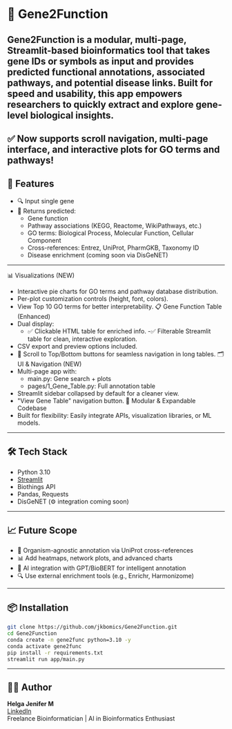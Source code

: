 # 🧬 Gene2Function

**Gene2Function** is a modular, multi-page, Streamlit-based bioinformatics tool that takes gene IDs or symbols as input and provides predicted functional annotations, associated pathways, and potential disease links. Built for speed and usability, this app empowers researchers to quickly extract and explore gene-level biological insights.
---
  ✅ Now supports scroll navigation, multi-page interface, and interactive plots for GO terms and pathways!
---

## 🚀 Features

- 🔍 Input single gene
- 🧠 Returns predicted:
  - Gene function
  - Pathway associations (KEGG, Reactome, WikiPathways, etc.)
  - GO terms: Biological Process, Molecular Function, Cellular Component
  - Cross-references: Entrez, UniProt, PharmGKB, Taxonomy ID
  - Disease enrichment (coming soon via DisGeNET)
 
---

📊 Visualizations (NEW)
  - Interactive pie charts for GO terms and pathway database distribution.
  - Per-plot customization controls (height, font, colors).
  - View Top 10 GO terms for better interpretability.
📋 Gene Function Table (Enhanced)
  - Dual display:
     - ✅ Clickable HTML table for enriched info.
     -✅ Filterable Streamlit table for clean, interactive exploration.
  - CSV export and preview options included.
  - 🔄 Scroll to Top/Bottom buttons for seamless navigation in long tables.
🗂️ UI & Navigation (NEW)
  - Multi-page app with:
    - main.py: Gene search + plots
    - pages/1_Gene_Table.py: Full annotation table
  - Streamlit sidebar collapsed by default for a cleaner view.
  - "View Gene Table" navigation button.
🔗 Modular & Expandable Codebase
  - Built for flexibility: Easily integrate APIs, visualization libraries, or ML models.

---

## 🛠️ Tech Stack

- Python 3.10
- [Streamlit](https://streamlit.io/)
- Biothings API
- Pandas, Requests
- DisGeNET (⚙️ integration coming soon)

---

## 📈 Future Scope

- 🧬 Organism-agnostic annotation via UniProt cross-references  
- 📊 Add heatmaps, network plots, and advanced charts 
- 🤖 AI integration with GPT/BioBERT for intelligent annotation  
- 🔍 Use external enrichment tools (e.g., Enrichr, Harmonizome)

---

## 📦 Installation

```bash
git clone https://github.com/jkbomics/Gene2Function.git
cd Gene2Function
conda create -n gene2func python=3.10 -y
conda activate gene2func
pip install -r requirements.txt
streamlit run app/main.py
```
---

## 👩‍💻 Author

**Helga Jenifer M**  
[LinkedIn](https://www.linkedin.com/in/helga-jenifer-m-208977147)  
Freelance Bioinformatician | AI in Bioinformatics Enthusiast 
